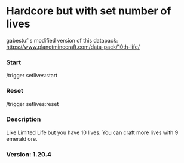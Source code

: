 # Hardcore but with set number of lives

gabestuf's modified version of this datapack:
https://www.planetminecraft.com/data-pack/10th-life/

### Start

/trigger setlives:start

### Reset

/trigger setlives:reset

### Description

Like Limited Life but you have 10 lives. You can craft more lives with 9 emerald ore.

### Version: 1.20.4
